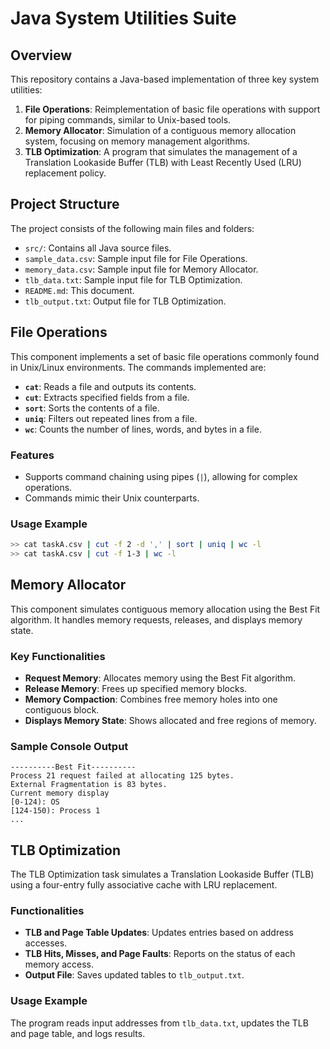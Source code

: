 # Java System Utilities Suite

## Overview

This repository contains a Java-based implementation of three key system utilities:

1. **File Operations**: Reimplementation of basic file operations with support for piping commands, similar to Unix-based tools.
2. **Memory Allocator**: Simulation of a contiguous memory allocation system, focusing on memory management algorithms.
3. **TLB Optimization**: A program that simulates the management of a Translation Lookaside Buffer (TLB) with Least Recently Used (LRU) replacement policy.




## Project Structure

The project consists of the following main files and folders:

- `src/`: Contains all Java source files.
- `sample_data.csv`: Sample input file for File Operations.
- `memory_data.csv`: Sample input file for Memory Allocator.
- `tlb_data.txt`: Sample input file for TLB Optimization.
- `README.md`: This document.
- `tlb_output.txt`: Output file for TLB Optimization.

## File Operations

This component implements a set of basic file operations commonly found in Unix/Linux environments. The commands implemented are:

- **`cat`**: Reads a file and outputs its contents.
- **`cut`**: Extracts specified fields from a file.
- **`sort`**: Sorts the contents of a file.
- **`uniq`**: Filters out repeated lines from a file.
- **`wc`**: Counts the number of lines, words, and bytes in a file.

### Features

- Supports command chaining using pipes (`|`), allowing for complex operations.
- Commands mimic their Unix counterparts.

### Usage Example

```bash
>> cat taskA.csv | cut -f 2 -d ',' | sort | uniq | wc -l
>> cat taskA.csv | cut -f 1-3 | wc -l
```

## Memory Allocator

This component simulates contiguous memory allocation using the Best Fit algorithm. It handles memory requests, releases, and displays memory state.

### Key Functionalities

- **Request Memory**: Allocates memory using the Best Fit algorithm.
- **Release Memory**: Frees up specified memory blocks.
- **Memory Compaction**: Combines free memory holes into one contiguous block.
- **Displays Memory State**: Shows allocated and free regions of memory.

### Sample Console Output

```
----------Best Fit----------
Process 21 request failed at allocating 125 bytes.
External Fragmentation is 83 bytes.
Current memory display
[0-124): OS
[124-150): Process 1
...
```

## TLB Optimization

The TLB Optimization task simulates a Translation Lookaside Buffer (TLB) using a four-entry fully associative cache with LRU replacement.

### Functionalities

- **TLB and Page Table Updates**: Updates entries based on address accesses.
- **TLB Hits, Misses, and Page Faults**: Reports on the status of each memory access.
- **Output File**: Saves updated tables to `tlb_output.txt`.

### Usage Example

The program reads input addresses from `tlb_data.txt`, updates the TLB and page table, and logs results.
